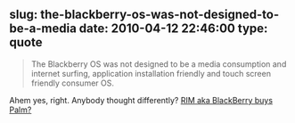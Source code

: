 slug: the-blackberry-os-was-not-designed-to-be-a-media
date: 2010-04-12 22:46:00
type: quote
---

> The Blackberry OS was not designed to be a media consumption and internet surfing, application installation friendly and touch screen friendly consumer OS.

Ahem yes, right. Anybody thought differently? [RIM aka BlackBerry buys Palm?](http://communities-dominate.blogs.com/brands/2010/04/reading-your-palm-who-should-buy-the-smartphone-manufacturer.html)
